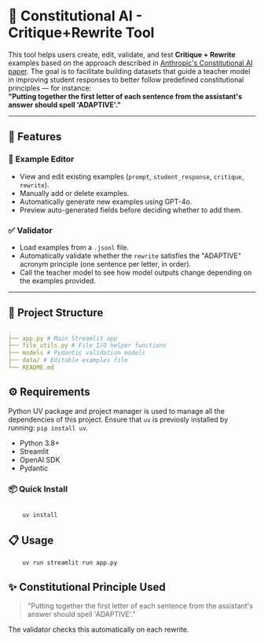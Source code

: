 # 🧠 Constitutional AI - Critique+Rewrite Tool

This tool helps users create, edit, validate, and test **Critique + Rewrite** examples based on the approach described in [Anthropic's Constitutional AI paper](https://arxiv.org/pdf/2212.08073). The goal is to facilitate building datasets that guide a teacher model in improving student responses to better follow predefined constitutional principles — for instance:  
**"Putting together the first letter of each sentence from the assistant's answer should spell 'ADAPTIVE'."**

---

## 🚀 Features

### 🧩 Example Editor
- View and edit existing examples (`prompt`, `student_response`, `critique`, `rewrite`).
- Manually add or delete examples.
- Automatically generate new examples using GPT-4o.
- Preview auto-generated fields before deciding whether to add them.

### ✅ Validator
- Load examples from a `.jsonl` file.
- Automatically validate whether the `rewrite` satisfies the "ADAPTIVE" acronym principle (one sentence per letter, in order).
- Call the teacher model to see how model outputs change depending on the examples provided.

---

## 📁 Project Structure
```yaml
.
├── app.py # Main Streamlit app
├── file_utils.py # File I/O helper functions
├── models # Pydantic validation models
├── data/ # Editable examples file
└── README.md
```

## ⚙️ Requirements
Python UV package and project manager is used to manage all the dependencies of this project. Ensure that `uv` is previosly installed by running: `pip install uv`.

- Python 3.8+
- Streamlit
- OpenAI SDK
- Pydantic

### 📦 Quick Install

```bash

    uv install
```

## 📋 Usage
```bash
    uv run streamlit run app.py
```

## ✨ Constitutional Principle Used
> "Putting together the first letter of each sentence from the assistant's answer should spell 'ADAPTIVE'."

The validator checks this automatically on each rewrite.